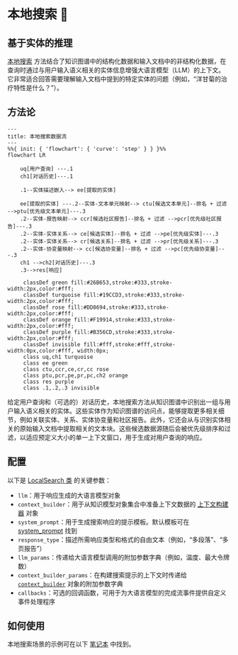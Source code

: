 # 本地搜索 🔎

## 基于实体的推理

[本地搜索](https://github.com/microsoft/graphrag/blob/main//graphrag/query/structured_search/local_search/) 方法结合了知识图谱中的结构化数据和输入文档中的非结构化数据，在查询时通过与用户输入语义相关的实体信息增强大语言模型（LLM）的上下文。它非常适合回答需要理解输入文档中提到的特定实体的问题（例如，“洋甘菊的治疗特性是什么？”）。

## 方法论

```mermaid
---
title: 本地搜索数据流
---
%%{ init: { 'flowchart': { 'curve': 'step' } } }%%
flowchart LR

    uq[用户查询] ---.1
    ch1[对话历史]---.1

    .1--实体描述嵌入--> ee[提取的实体]

    ee[提取的实体] ---.2--实体-文本单元映射--> ctu[候选文本单元]--排名 + 过滤 -->ptu[优先级文本单元]---.3
    .2--实体-报告映射--> ccr[候选社区报告]--排名 + 过滤 -->pcr[优先级社区报告]---.3
    .2--实体-实体关系--> ce[候选实体]--排名 + 过滤 -->pe[优先级实体]---.3
    .2--实体-实体关系--> cr[候选关系]--排名 + 过滤 -->pr[优先级关系]---.3
    .2--实体-协变量映射--> cc[候选协变量]--排名 + 过滤 -->pc[优先级协变量]---.3
    ch1 -->ch2[对话历史]---.3
    .3-->res[响应]

     classDef green fill:#26B653,stroke:#333,stroke-width:2px,color:#fff;
     classDef turquoise fill:#19CCD3,stroke:#333,stroke-width:2px,color:#fff;
     classDef rose fill:#DD8694,stroke:#333,stroke-width:2px,color:#fff;
     classDef orange fill:#F19914,stroke:#333,stroke-width:2px,color:#fff;
     classDef purple fill:#B356CD,stroke:#333,stroke-width:2px,color:#fff;
     classDef invisible fill:#fff,stroke:#fff,stroke-width:0px,color:#fff, width:0px;
     class uq,ch1 turquoise
     class ee green
     class ctu,ccr,ce,cr,cc rose
     class ptu,pcr,pe,pr,pc,ch2 orange
     class res purple
     class .1,.2,.3 invisible
```

给定用户查询和（可选的）对话历史，本地搜索方法从知识图谱中识别出一组与用户输入语义相关的实体。这些实体作为知识图谱的访问点，能够提取更多相关细节，例如关联实体、关系、实体协变量和社区报告。此外，它还会从与识别实体相关的原始输入文档中提取相关的文本块。这些候选数据源随后会被优先级排序和过滤，以适应预定义大小的单一上下文窗口，用于生成对用户查询的响应。

## 配置

以下是 [LocalSearch 类](https://github.com/microsoft/graphrag/blob/main//graphrag/query/structured_search/local_search/search.py) 的关键参数：

* `llm`：用于响应生成的大语言模型对象
* `context_builder`：用于从知识模型对象集合中准备上下文数据的 [上下文构建器](https://github.com/microsoft/graphrag/blob/main//graphrag/query/structured_search/local_search/mixed_context.py) 对象
* `system_prompt`：用于生成搜索响应的提示模板。默认模板可在 [system_prompt](https://github.com/microsoft/graphrag/blob/main//graphrag/prompts/query/local_search_system_prompt.py) 找到
* `response_type`：描述所需响应类型和格式的自由文本（例如，“多段落”、“多页报告”）
* `llm_params`：传递给大语言模型调用的附加参数字典（例如，温度、最大令牌数）
* `context_builder_params`：在构建搜索提示的上下文时传递给 [`context_builder`](https://github.com/microsoft/graphrag/blob/main//graphrag/query/structured_search/local_search/mixed_context.py) 对象的附加参数字典
* `callbacks`：可选的回调函数，可用于为大语言模型的完成流事件提供自定义事件处理程序

## 如何使用

本地搜索场景的示例可在以下 [笔记本](../examples_notebooks/local_search.ipynb) 中找到。